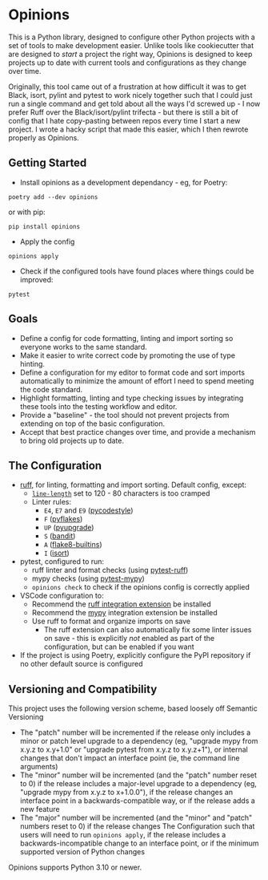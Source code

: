 # Opinions

This is a Python library, designed to configure other Python projects with a set of tools to make development easier. Unlike tools like cookiecutter that are designed to _start_ a project the right way, Opinions is designed to keep projects up to date with current tools and configurations as they change over time.

Originally, this tool came out of a frustration at how difficult it was to get Black, isort, pylint and pytest to work nicely together such that I could just run a single command and get told about all the ways I'd screwed up - I now prefer Ruff over the Black/isort/pylint trifecta - but there is still a bit of config that I hate copy-pasting between repos every time I start a new project. I wrote a hacky script that made this easier, which I then rewrote properly as Opinions.

## Getting Started

* Install opinions as a development dependancy - eg, for Poetry:
```
poetry add --dev opinions
```
or with pip:
```
pip install opinions
```
* Apply the config
```
opinions apply
```
* Check if the configured tools have found places where things could be improved:
```
pytest
```

## Goals

* Define a config for code formatting, linting and import sorting so everyone works to the same standard.
* Make it easier to write correct code by promoting the use of type hinting.
* Define a configuration for my editor to format code and sort imports automatically to minimize the amount of effort I need to spend meeting the code standard.
* Highlight formatting, linting and type checking issues by integrating these tools into the testing workflow and editor.
* Provide a "baseline" - the tool should not prevent projects from extending on top of the basic configuration.
* Accept that best practice changes over time, and provide a mechanism to bring old projects up to date.

## The Configuration

* [ruff](https://docs.astral.sh/ruff/), for linting, formatting and import sorting. Default config, except:
  * [`line-length`](https://docs.astral.sh/ruff/settings/#line-length) set to 120 - 80 characters is too cramped
  * Linter rules:
    * `E4`, `E7` and `E9` ([pycodestyle](https://docs.astral.sh/ruff/rules/#error-e))
    * `F` ([pyflakes](https://docs.astral.sh/ruff/rules/#pyflakes-f))
    * `UP` ([pyupgrade](https://docs.astral.sh/ruff/rules/#pyupgrade-up))
    * `S` ([bandit](https://docs.astral.sh/ruff/rules/#flake8-bandit-s))
    * `A` ([flake8-builtins](https://docs.astral.sh/ruff/rules/#flake8-builtins-a))
    * `I` ([isort](https://docs.astral.sh/ruff/rules/#isort-i))
* pytest, configured to run:
  * ruff linter and format checks (using [pytest-ruff](https://pypi.org/project/pytest-ruff/))
  * mypy checks (using [pytest-mypy](https://pypi.org/project/pytest-mypy/))
  * `opinions check` to check if the opinions config is correctly applied
* VSCode configuration to:
  * Recommend the [ruff integration extension](https://marketplace.visualstudio.com/items?itemName=charliermarsh.ruff) be installed
  * Recommend the [mypy](https://marketplace.visualstudio.com/items?itemName=ms-python.mypy-type-checker) integration extension be installed
  * Use ruff to format and organize imports on save
    * The ruff extension can also automatically fix some linter issues on save - this is explicitly _not_ enabled as part of the configuration, but can be enabled if you want
* If the project is using Poetry, explicitly configure the PyPI repository if no other default source is configured

## Versioning and Compatibility

This project uses the following version scheme, based loosely off Semantic Versioning

* The "patch" number will be incremented if the release only includes a minor or patch level upgrade to a dependency (eg, "upgrade mypy from x.y.z to x.y+1.0" or "upgrade pytest from x.y.z to x.y.z+1"), or internal changes that don't impact an interface point (ie, the command line arguments)
* The "minor" number will be incremented (and the "patch" number reset to 0) if the release includes a major-level upgrade to a dependency (eg, "upgrade mypy from x.y.z to x+1.0.0"), if the release changes an interface point in a backwards-compatible way, or if the release adds a new feature
* The "major" number will be incremented (and the "minor" and "patch" numbers reset to 0) if the release changes The Configuration such that users will need to run `opinions apply`, if the release includes a backwards-incompatible change to an interface point, or if the minimum supported version of Python changes

Opinions supports Python 3.10 or newer.